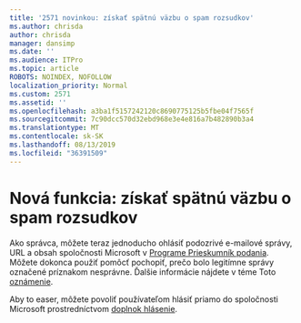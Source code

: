 ```yaml
---
title: '2571 novinkou: získať spätnú väzbu o spam rozsudkov'
ms.author: chrisda
author: chrisda
manager: dansimp
ms.date: ''
ms.audience: ITPro
ms.topic: article
ROBOTS: NOINDEX, NOFOLLOW
localization_priority: Normal
ms.custom: 2571
ms.assetid: ''
ms.openlocfilehash: a3ba1f5157242120c8690775125b5fbe04f7565f
ms.sourcegitcommit: 7c90dcc570d32ebd968e3e4e816a7b482890b3a4
ms.translationtype: MT
ms.contentlocale: sk-SK
ms.lasthandoff: 08/13/2019
ms.locfileid: "36391509"
---
```

# <a name="new-feature-get-feedback-about-spam-judgments"></a>Nová funkcia: získať spätnú väzbu o spam rozsudkov

Ako správca, môžete teraz jednoducho ohlásiť podozrivé e-mailové správy, URL a obsah spoločnosti Microsoft v [Programe Prieskumník podania](https://protection.office.com/reportsubmission). Môžete dokonca použiť pomôcť pochopiť, prečo bolo legitímne správy označené príznakom nesprávne. Ďalšie informácie nájdete v téme Toto [oznámenie](https://techcommunity.microsoft.com/t5/Security-Privacy-and-Compliance/Empower-security-teams-to-easily-report-suspicious-emails-amp/ba-p/752622).

Aby to easer, môžete povoliť používateľom hlásiť priamo do spoločnosti Microsoft prostredníctvom [doplnok hlásenie](https://appsource.microsoft.com/product/office/WA104381180?src=office&tab=Overview).
